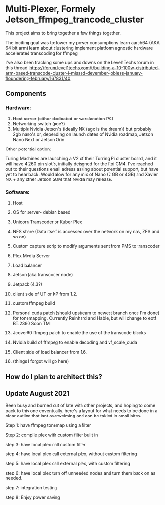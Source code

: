 # Multi-Plexer, Formely Jetson_ffmpeg_trancode_cluster

 This project aims to bring together a few things together. 

The inciting goal was to:
lower my power consumptions
learn aarch64 (AKA 64 bit arm)
learn about clustering 
implement platform agnostic hardware accelerated transcoding for ffmpeg

I've also been tracking some ups and downs on the Level1Techs forum in this thread! https://forum.level1techs.com/t/building-a-10-100w-distributed-arm-based-transcode-cluster-i-missed-devember-jobless-january-floundering-february/167831/40


## Components 

### Hardware:

 1. Host server (either dedicated or worskstation PC)
 2. Networking switch (poe?)
 3. Multiple Nvidia Jetson's (ideally NX (agx is the dream)) but probably 2gb nano's or, depending on launch dates of Nvidia roadmap, Jetson Nano Next or Jetson Orin 

Other potential option: 

Turing Machines are launching a V2 of their Turring Pi cluster board, and it will have 4 260 pin slot's, initially deisgned for the Rpi CM4. I've reached out to their questions email adress asking about potential support, but have yet to hear back. Would alow for any mix of Nano (2 GB or 4GB) and Xavier NX + any other Jetson SOM that Nvidia may release. 
 
 ### Software: 
 1. Host 
  1. OS for server- debian based 
  2. Unicorn Transcoder or Kuber Plex 
  3. NFS share (Data itself is accessed over the network on my nas, ZFS and so on)
  4. Custom capture scrip to modify arguments sent from PMS to transcoder 
  5. Plex Media Server
  6. Load balancer  
 
 2. Jetson (aka transcoder node)
  1. Jetpack (4.3?)
  2. client side of UT or KP from 1.2.
  3. custom ffmpeg build
   1. Personal cuda patch (should upstream to newest branch once I'm done) for tonemapping. Currently Reinhard and Hable, but will change to eotf BT.2390 Soon TM
   2. Jcover90 ffmpeg patch to enable the use of the transcode blocks 
   3. Nvidia build of ffmpeg to enable decoding and vf_scale_cuda
  4. Client side of load balancer from 1.6.
  5. (things I forgot will go here)
  
## How do I plan to architect this?
    


## Update August 2021

Been busy and burned out of late with other projects, and hoping to come pack to this one enventually. here's a layout for what needs to be done in a clear outline that isnt overwelming and can be takled in small bites.

Step 1: have ffmpeg tonemap using a filter 

Step 2: compile plex with custom filter built in 

step 3: have local plex call custom filter 

step 4: have local plex call external plex, without custom filtering 

step 5: have local plex call external plex, with custom filtering 

step 6: have local plex turn off unneeded nodes and turn them back on as needed. 

step 7: integration testing 

step 8: Enjoy power saving 
